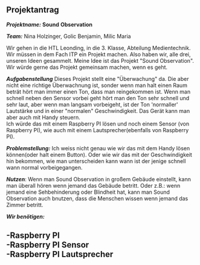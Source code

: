 <h2>Projektantrag</h2>

***Projektname:*** **Sound** **Observation**

***Team:*** Nina Holzinger, Golic Benjamin, Milic Maria

Wir gehen in die HTL Leonding, in die 3. Klasse, Abteilung Medientechnik. Wir müssen in dem Fach ITP ein Projekt machen. Also haben wir, alle drei, unseren Ideen gesammelt. Meine Idee ist das Projekt "Sound Observation". Wir würde gerne das Projekt gemeinsam machen, wenn es geht. 

***Aufgabenstellung*** Dieses Projekt stellt eine "Überwachung" da. Die aber nicht eine richtige Überwachnung ist, sonder wenn man halt einen Raum beträt hört man immer einen Ton, dass man reingekommen ist. Wenn man schnell neben den Sensor vorbei geht hört man den Ton sehr schnell und sehr laut, aber wenn man langsam vorbeigeht, ist der Ton 'normaller' Lautstärke und in einer "normalen" Geschwindigkeit. Das Gerät kann man aber auch mit Handy steuern.<br>
Ich würde das mit einem Raspberry PI lösen und noch einem Sensor (von Raspberry PI), wie auch mit einem Lautsprecher(ebenfalls von Raspberry PI). 

***Problemstellung:*** Ich weiss nicht genau wie wir das mit dem Handy lösen können(oder halt einem Button). Oder wie wir das mit der Geschwindigkeit hin bekommen, wie man unterscheiden kann wann ist der jenige schnell wann normal vorbeigegangen. 

***Nutzen***: Wenn man Sound Observation in großem Gebäude einstellt, kann man überall hören wenn jemand das Gebäude betritt. Oder z.B.: wenn jemand eine Sehbehinderung oder Blindheit hat, kann man Sound Observation auch bnutzen, dass die Menschen wissen wenn jemand das Zimmer betritt.

***Wir benötigen:***

-Raspberry PI <br>
-Raspberry PI Sensor<br>
-Raspberry PI Lautsprecher<br>
-